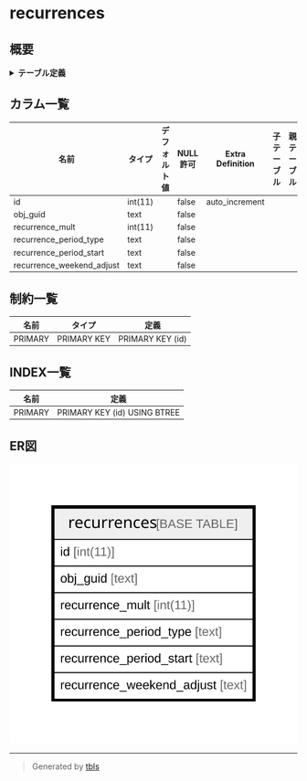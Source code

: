 # recurrences

## 概要

<details>
<summary><strong>テーブル定義</strong></summary>

```sql
CREATE TABLE `recurrences` (
  `id` int(11) NOT NULL AUTO_INCREMENT,
  `obj_guid` text NOT NULL,
  `recurrence_mult` int(11) NOT NULL,
  `recurrence_period_type` text NOT NULL,
  `recurrence_period_start` text NOT NULL,
  `recurrence_weekend_adjust` text NOT NULL,
  PRIMARY KEY (`id`)
) ENGINE=InnoDB DEFAULT CHARSET=utf8mb4 COLLATE=utf8mb4_general_ci
```

</details>

## カラム一覧

| 名前                        | タイプ     | デフォルト値       | NULL許可   | Extra Definition | 子テーブル      | 親テーブル      | コメント     |
| ------------------------- | ------- | ------------ | -------- | ---------------- | ---------- | ---------- | -------- |
| id                        | int(11) |              | false    | auto_increment   |            |            |          |
| obj_guid                  | text    |              | false    |                  |            |            |          |
| recurrence_mult           | int(11) |              | false    |                  |            |            |          |
| recurrence_period_type    | text    |              | false    |                  |            |            |          |
| recurrence_period_start   | text    |              | false    |                  |            |            |          |
| recurrence_weekend_adjust | text    |              | false    |                  |            |            |          |

## 制約一覧

| 名前      | タイプ         | 定義               |
| ------- | ----------- | ---------------- |
| PRIMARY | PRIMARY KEY | PRIMARY KEY (id) |

## INDEX一覧

| 名前      | 定義                           |
| ------- | ---------------------------- |
| PRIMARY | PRIMARY KEY (id) USING BTREE |

## ER図

![er](recurrences.svg)

---

> Generated by [tbls](https://github.com/k1LoW/tbls)
